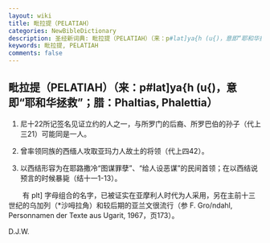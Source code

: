```yaml
---
layout: wiki
title: 毗拉提（PELATIAH）
categories: NewBibleDictionary
description: 圣经新词典: 毗拉提（PELATIAH）（来：p#lat]ya{h (u{)，意即“耶和华拯救”；腊：Phaltias, Phalettia）
keywords: 毗拉提, PELATIAH
comments: false
---
```


## 毗拉提（PELATIAH）（来：p#lat]ya{h (u{)，意即“耶和华拯救”；腊：Phaltias, Phalettia）

1. 尼十22所记签名见证立约的人之一，与所罗门的后裔、所罗巴伯的孙子（代上三21）可能同是一人。

2. 曾率领同族的西缅人攻取亚玛力人故土的将领（代上四42）。

3. 以西结形容为在耶路撒冷“图谋罪孽”、“给人设恶谋”的民间首领；在以西结说预言的时候暴毙（结十一1-13）。

　　有 plt] 字母组合的名字，已被证实在亚摩利人时代为人采用，另在主前十三世纪的乌加列（*沙呣拉角）和较后期的亚兰文很流行（参 F. Gro/ndahl, Personnamen der Texte aus Ugarit, 1967，页173）。

D.J.W.








